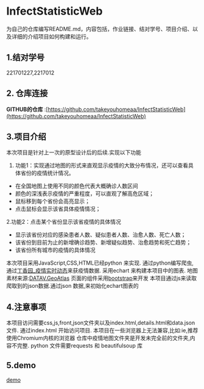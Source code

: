 # InfectStatisticWeb

为自己的仓库编写README.md，内容包括，作业链接、结对学号、项目介绍、以及详细的介绍项目如何构建和运行。
## 1.结对学号

221701227,2217012

## 2. 仓库连接
**GITHUB的仓库** :[https://github.com/takeyouhomeaa/InfectStatisticWeb](https://github.com/takeyouhomeaa/InfectStatisticWeb)

## 3.项目介绍
本次项目是针对上一次的原型设计后的后续.实现以下功能
1. 功能1：实现通过地图的形式来直观显示疫情的大致分布情况，还可以查看具体省份的疫情统计情况。
* 在全国地图上使用不同的颜色代表大概确诊人数区间
* 颜色的深浅表示疫情的严重程度，可以直观了解高危区域；
* 鼠标移到每个省份会高亮显示；
* 点击鼠标会显示该省具体疫情情况；

2.功能2：点击某个省份显示该省疫情的具体情况
* 显示该省份对应的感染患者人数、疑似患者人数、治愈人数、死亡人数；
* 该省份到目前为止的新增确诊趋势、新增疑似趋势、治愈趋势和死亡趋势；
* 该省份所有城市的疫情的具体情况

本次项目采用JavaScript,CSS,HTML已经python 来实现.
通过python编写爬虫,通过[丁香园_疫情实时动态](https://ncov.dxy.cn/ncovh5/view/pneumonia)来获疫情数据.
采用echart 来构建本项目中的图表.
地图素材来源:[DATAV.GeoAtlas](http://datav.aliyun.com/tools/atlas/#&lat=33.521903996156105&lng=104.29849999999999&zoom=4)
页面的组件采用[bootstrap](https://www.bootcss.com/)来开发
本项目通过js来读取爬取到的json数据.通过json 数据,来初始化echart图表的

## 4.注意事项
本项目访问需要css,js,front,json文件夹以及index.html,details.html和data.json文件.
通过index.html 开始访问项目.
本项目在一些浏览器上无法兼容,比如:ie,推荐使用Chromium内核的浏览器
仓库中疫情地图文件夹是开发未完全前的文件夹,内容不完整.
python 文件需要requests 和 beautifulsoup 库
## 5.demo
[demo](http://49.234.86.39/InfectStatisticWeb/)